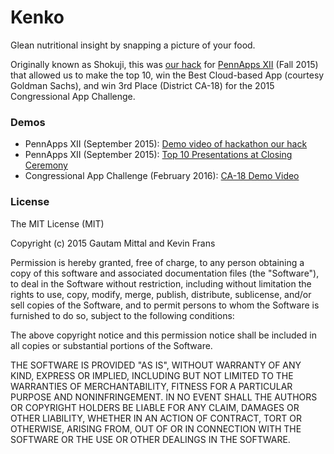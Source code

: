 # Kenko
Glean nutritional insight by snapping a picture of your food. 

Originally known as Shokuji, this was [our hack](http://devpost.com/software/kenko-dnovlh) for [PennApps XII](http://2015f.pennapps.com/) (Fall 2015) that allowed us to make the top 10, win the Best Cloud-based App (courtesy Goldman Sachs), and win 3rd Place (District CA-18) for the 2015 Congressional App Challenge.

### Demos
- PennApps XII (September 2015): [Demo video of hackathon our hack](https://www.youtube.com/watch?v=P2Tpb8KVg3E)
- PennApps XII (September 2015): [Top 10 Presentations at Closing Ceremony](https://youtu.be/TvjwUh9taOA?t=9m59s)
- Congressional App Challenge (February 2016): [CA-18 Demo Video](https://www.youtube.com/watch?v=P2Tpb8KVg3E)

### License
The MIT License (MIT)

Copyright (c) 2015 Gautam Mittal and Kevin Frans

Permission is hereby granted, free of charge, to any person obtaining a copy
of this software and associated documentation files (the "Software"), to deal
in the Software without restriction, including without limitation the rights
to use, copy, modify, merge, publish, distribute, sublicense, and/or sell
copies of the Software, and to permit persons to whom the Software is
furnished to do so, subject to the following conditions:

The above copyright notice and this permission notice shall be included in all
copies or substantial portions of the Software.

THE SOFTWARE IS PROVIDED "AS IS", WITHOUT WARRANTY OF ANY KIND, EXPRESS OR
IMPLIED, INCLUDING BUT NOT LIMITED TO THE WARRANTIES OF MERCHANTABILITY,
FITNESS FOR A PARTICULAR PURPOSE AND NONINFRINGEMENT. IN NO EVENT SHALL THE
AUTHORS OR COPYRIGHT HOLDERS BE LIABLE FOR ANY CLAIM, DAMAGES OR OTHER
LIABILITY, WHETHER IN AN ACTION OF CONTRACT, TORT OR OTHERWISE, ARISING FROM,
OUT OF OR IN CONNECTION WITH THE SOFTWARE OR THE USE OR OTHER DEALINGS IN THE
SOFTWARE.
